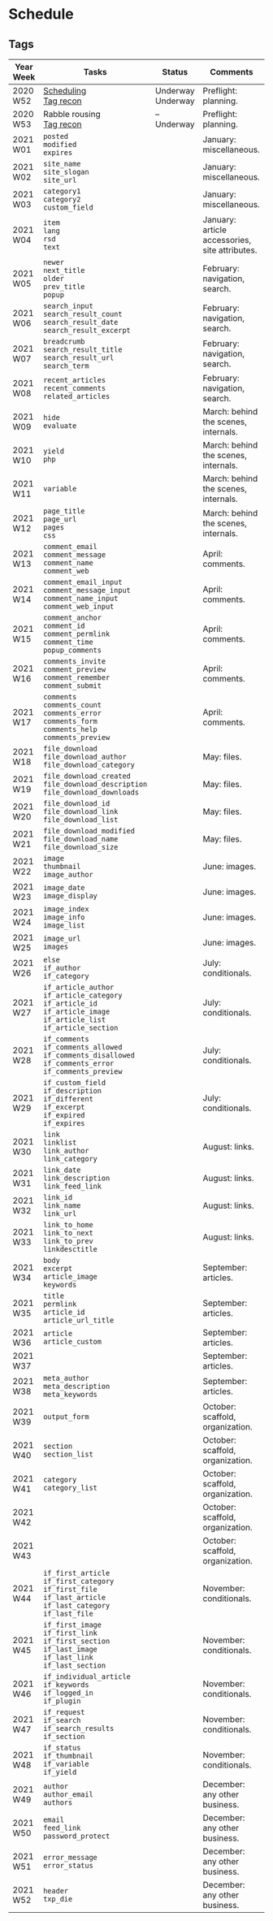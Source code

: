 # Schedule

## Tags

| Year Week | Tasks | Status | Comments |
|-----------|---------|-----------|----------|
| 2020 W52 | [Scheduling](https://forum.textpattern.com/viewtopic.php?pid=327758)</br>[Tag recon](https://forum.textpattern.com/viewtopic.php?id=51301) | Underway<br/>Underway | Preflight: planning. |
| 2020 W53 | Rabble rousing</br>[Tag recon](https://forum.textpattern.com/viewtopic.php?id=51301) | –<br>Underway | Preflight: planning. |
| 2021 W01 | `posted`<br/>`modified`<br/>`expires` | | January: miscellaneous. |
| 2021 W02 | `site_name`<br/>`site_slogan`<br/>`site_url` | | January: miscellaneous. |
| 2021 W03 | `category1`<br/>`category2`<br/>`custom_field` | | January: miscellaneous. |
| 2021 W04 | `item`<br/>`lang`<br/>`rsd`<br/>`text` | | January: article accessories, site attributes. |
| 2021 W05 | `newer`<br/>`next_title`<br/>`older`<br/>`prev_title`<br/>`popup` | | February: navigation, search. |
| 2021 W06 | `search_input`<br/>`search_result_count`<br/>`search_result_date`<br/>`search_result_excerpt` | | February: navigation, search. |
| 2021 W07 | `breadcrumb`<br/>`search_result_title`<br/>`search_result_url`<br/>`search_term` | | February: navigation, search. |
| 2021 W08 | `recent_articles`<br/>`recent_comments`<br/>`related_articles` | | February: navigation, search. |
| 2021 W09 | `hide`<br/>`evaluate` | | March: behind the scenes, internals. |
| 2021 W10 | `yield`<br/>`php` | | March: behind the scenes, internals. |
| 2021 W11 | `variable` | | March: behind the scenes, internals. |
| 2021 W12 | `page_title`<br/>`page_url`<br/>`pages`<br/>`css` | | March: behind the scenes, internals. |
| 2021 W13 | `comment_email`<br/>`comment_message`<br/>`comment_name`<br/>`comment_web` | | April: comments. |
| 2021 W14 | `comment_email_input`<br/>`comment_message_input`<br/>`comment_name_input`<br/>`comment_web_input` | | April: comments. |
| 2021 W15 | `comment_anchor`<br/>`comment_id`<br/>`comment_permlink`<br/>`comment_time`<br/>`popup_comments` | | April: comments. |
| 2021 W16 | `comments_invite`<br/>`comment_preview`<br/>`comment_remember`<br/>`comment_submit` | | April: comments. |
| 2021 W17 | `comments`<br/>`comments_count`<br/>`comments_error`<br/>`comments_form`<br/>`comments_help`<br/>`comments_preview` | | April: comments. |
| 2021 W18 | `file_download`<br/>`file_download_author`<br/>`file_download_category` | | May: files. |
| 2021 W19 | `file_download_created`<br/>`file_download_description`<br/>`file_download_downloads` | | May: files. |
| 2021 W20 | `file_download_id`<br/>`file_download_link`<br/>`file_download_list` | | May: files. |
| 2021 W21 | `file_download_modified`<br/>`file_download_name`<br/>`file_download_size` | | May: files. |
| 2021 W22 | `image`<br/>`thumbnail`<br/>`image_author` | | June: images. |
| 2021 W23 | `image_date`<br/>`image_display` | | June: images. |
| 2021 W24 | `image_index`<br/>`image_info`<br/>`image_list` | | June: images. |
| 2021 W25 | `image_url`<br/>`images` | | June: images. |
| 2021 W26 | `else`<br/>`if_author`<br/>`if_category` | | July: conditionals. |
| 2021 W27 | `if_article_author`<br/>`if_article_category`<br/>`if_article_id`<br/>`if_article_image`<br/>`if_article_list`<br/>`if_article_section` | | July: conditionals. |
| 2021 W28 | `if_comments`<br/>`if_comments_allowed`<br/>`if_comments_disallowed`<br/>`if_comments_error`<br/>`if_comments_preview` | | July: conditionals. |
| 2021 W29 | `if_custom_field`<br/>`if_description`<br/>`if_different`<br/>`if_excerpt`<br/>`if_expired`<br/>`if_expires` | | July: conditionals. |
| 2021 W30 | `link`<br/>`linklist`<br/>`link_author`<br/>`link_category` | | August: links. |
| 2021 W31 | `link_date`<br/>`link_description`<br/>`link_feed_link` | | August: links. |
| 2021 W32 | `link_id`<br/>`link_name`<br/>`link_url` | | August: links. |
| 2021 W33 | `link_to_home`<br/>`link_to_next`<br/>`link_to_prev`<br/>`linkdesctitle` | | August: links. |
| 2021 W34 | `body`<br/>`excerpt`<br/>`article_image`<br/>`keywords` | | September: articles. |
| 2021 W35 | `title`<br/>`permlink`<br/>`article_id`<br/>`article_url_title` | | September: articles. |
| 2021 W36 | `article`<br/>`article_custom` | | September: articles. |
| 2021 W37 | | | September: articles. |
| 2021 W38 | `meta_author`<br/>`meta_description`<br/>`meta_keywords`| | September: articles. |
| 2021 W39 | `output_form` | | October: scaffold, organization. |
| 2021 W40 | `section`<br/>`section_list` | | October: scaffold, organization. |
| 2021 W41 | `category`<br/>`category_list` | | October: scaffold, organization. |
| 2021 W42 | | | October: scaffold, organization. |
| 2021 W43 | | | October: scaffold, organization. |
| 2021 W44 | `if_first_article`<br/>`if_first_category`<br/>`if_first_file`<br/>`if_last_article`<br/>`if_last_category`<br/>`if_last_file` | | November: conditionals. |
| 2021 W45 | `if_first_image`<br/>`if_first_link`<br/>`if_first_section`<br/>`if_last_image`<br/>`if_last_link`<br/>`if_last_section` | | November: conditionals. |
| 2021 W46 | `if_individual_article`<br/>`if_keywords`<br/>`if_logged_in`<br/>`if_plugin` | | November: conditionals. |
| 2021 W47 | `if_request`<br/>`if_search`<br/>`if_search_results`<br/>`if_section` | | November: conditionals. |
| 2021 W48 | `if_status`<br/>`if_thumbnail`<br/>`if_variable`<br/>`if_yield` | | November: conditionals. |
| 2021 W49 | `author`<br/>`author_email`<br/>`authors` | | December: any other business. |
| 2021 W50 | `email`<br/>`feed_link`<br/>`password_protect`| | December: any other business. |
| 2021 W51 | `error_message`<br/>`error_status` | | December: any other business. |
| 2021 W52 | `header`<br/>`txp_die` | | December: any other business. |
